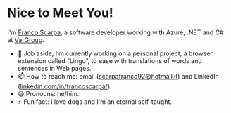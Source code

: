 # Nice to Meet You!

I'm [Franco Scarpa](https://francoscarpa.com), a software developer working with Azure, .NET and C# at [VarGroup](https://www.vargroup.com/).

- 🔭 Job aside, I’m currently working on a personal project, a browser extension called “Lingo”, to ease with translations of words and sentences in Web pages.
- 📫 How to reach me: email (scarpafranco92@hotmail.it) and LinkedIn ([linkedin.com/in/francoscarpa/](https://www.linkedin.com/in/francoscarpa/)).
- 😄 Pronouns: he/him.
- ⚡ Fun fact: I love dogs and I'm an eternal self-taught.
